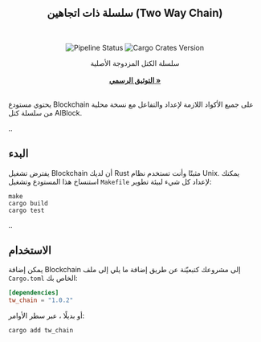<div align="center">
  <!-- <a>
    <img src="https://github.com/AIBlockOfficial/Chain/blob/develop/assets/hero.svg" alt="Logo" style="width: 350px">
  </a> -->

  <h2 align="center">سلسلة ذات اتجاهين (Two Way Chain)</h2> <div style="height:30px"></div>

  <div>
  <img src="https://img.shields.io/github/actions/workflow/status/AIBlockOfficial/Chain/rust.yml" alt="Pipeline Status" style="display:inline-block"/>
  <img src="https://img.shields.io/crates/v/tw_chain" alt="Cargo Crates Version" style="display:inline-block" />
  </div>

  <p align="center">
    سلسلة الكتل المزدوجة الأصلية
    <br />
    <br />
    <a href="https://a-block.io"><strong>التوثيق الرسمي »</strong></a>
    <br />
    <br />
  </p>
</div>

يحتوي مستودع Blockchain على جميع الأكواد اللازمة لإعداد والتفاعل مع نسخة محلية من سلسلة كتل AIBlock.

..

## البدء

يفترض تشغيل Blockchain أن لديك Rust مثبتًا وأنت تستخدم نظام Unix. يمكنك استنساخ هذا المستودع وتشغيل `Makefile` لإعداد كل شيء لبيئة تطوير:

```
make
cargo build
cargo test
```

..

## الاستخدام

يمكن إضافة Blockchain إلى مشروعك كتبعيّنة عن طريق إضافة ما يلي إلى ملف `Cargo.toml` الخاص بك:

```toml
[dependencies]
tw_chain = "1.0.2"
```

أو بديلًا ، عبر سطر الأوامر:

```
cargo add tw_chain
```
